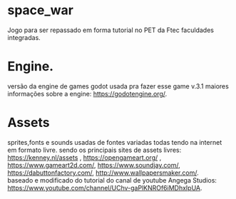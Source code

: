 # space_war
Jogo para ser repassado em forma tutorial no PET da Ftec faculdades integradas.
# Engine.
versão da engine de games godot usada pra fazer esse game v.3.1
maiores informações sobre a engine: https://godotengine.org/.
# Assets
sprites,fonts e sounds usadas de fontes variadas todas tendo na internet em formato livre.
sendo os principais sites de assets livres: https://kenney.nl/assets , https://opengameart.org/ , https://www.gameart2d.com/, https://www.soundjay.com/, https://dabuttonfactory.com/, http://www.wallpapersmaker.com/.  
baseado e modificado do tutorial do canal de youtube Angega Studios: https://www.youtube.com/channel/UChv-gaPlKNROf6iMDhxIpUA.

